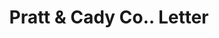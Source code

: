 ---
doi: 10.7916/D8ZS47FW
date_other: '1890'
date_other_textual: 1890-1899
form: correspondence
genre:
- Letters (correspondence)
name:
- Pratt & Cady Co.
object_in_context_url: https://biggert.cul.columbia.edu/items/view/ave_biggert_00074
subject_hierarchical_geographic:
- Hartford, Connecticut, United States
subject_name:
- Pratt & Cady Co.
title: Pratt & Cady Co.. Letter
sort_title: Pratt & Cady Co.. Letter
call_number: ave_biggert_00074
coordinates:
- 41.7625,-72.67416666666666
pid: ave_biggert_00074
identifiers: ave_biggert_00074
canvas_id: ldpd:395349
permalink: "/items/ave_biggert_00074/"
layout: iiif-image-page
---